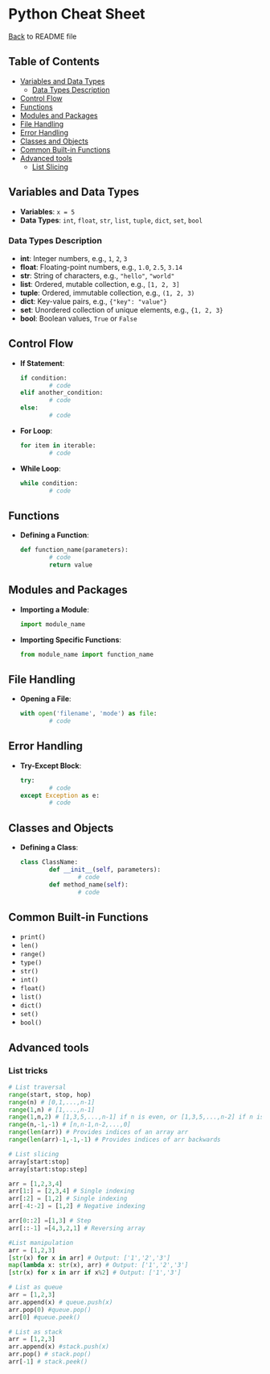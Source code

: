 # Python Cheat Sheet

[Back](README.md) to README file

## Table of Contents
- [Variables and Data Types](#variables-and-data-types)
    - [Data Types Description](#data-types-description)
- [Control Flow](#control-flow)
- [Functions](#functions)
- [Modules and Packages](#modules-and-packages)
- [File Handling](#file-handling)
- [Error Handling](#error-handling)
- [Classes and Objects](#classes-and-objects)
- [Common Built-in Functions](#common-built-in-functions)
- [Advanced tools](#advanced-tools)
    - [List Slicing](#list-slicing)

## Variables and Data Types

- **Variables**: `x = 5`
- **Data Types**: `int`, `float`, `str`, `list`, `tuple`, `dict`, `set`, `bool`

### Data Types Description

- **int**: Integer numbers, e.g., `1`, `2`, `3`
- **float**: Floating-point numbers, e.g., `1.0`, `2.5`, `3.14`
- **str**: String of characters, e.g., `"hello"`, `"world"`
- **list**: Ordered, mutable collection, e.g., `[1, 2, 3]`
- **tuple**: Ordered, immutable collection, e.g., `(1, 2, 3)`
- **dict**: Key-value pairs, e.g., `{"key": "value"}`
- **set**: Unordered collection of unique elements, e.g., `{1, 2, 3}`
- **bool**: Boolean values, `True` or `False`

## Control Flow
- **If Statement**:
    ```python
    if condition:
            # code
    elif another_condition:
            # code
    else:
            # code
    ```
- **For Loop**:
    ```python
    for item in iterable:
            # code
    ```
- **While Loop**:
    ```python
    while condition:
            # code
    ```

## Functions
- **Defining a Function**:
    ```python
    def function_name(parameters):
            # code
            return value
    ```

## Modules and Packages
- **Importing a Module**:
    ```python
    import module_name
    ```
- **Importing Specific Functions**:
    ```python
    from module_name import function_name
    ```

## File Handling
- **Opening a File**:
    ```python
    with open('filename', 'mode') as file:
            # code
    ```

## Error Handling
- **Try-Except Block**:
    ```python
    try:
            # code
    except Exception as e:
            # code
    ```

## Classes and Objects
- **Defining a Class**:
    ```python
    class ClassName:
            def __init__(self, parameters):
                    # code
            def method_name(self):
                    # code
    ```

## Common Built-in Functions
- `print()`
- `len()`
- `range()`
- `type()`
- `str()`
- `int()`
- `float()`
- `list()`
- `dict()`
- `set()`
- `bool()`


## Advanced tools

### List tricks

```python
# List traversal
range(start, stop, hop)
range(n) # [0,1,...,n-1]
range(1,n) # [1,...,n-1]
range(1,n,2) # [1,3,5,...,n-1] if n is even, or [1,3,5,...,n-2] if n is odd
range(n,-1,-1) # [n,n-1,n-2,...,0]
range(len(arr)) # Provides indices of an array arr
range(len(arr)-1,-1,-1) # Provides indices of arr backwards

# List slicing
array[start:stop]
array[start:stop:step]

arr = [1,2,3,4]
arr[1:] = [2,3,4] # Single indexing
arr[:2] = [1,2] # Single indexing
arr[-4:-2] = [1,2] # Negative indexing

arr[0::2] =[1,3] # Step
arr[::-1] =[4,3,2,1] # Reversing array

#List manipulation
arr = [1,2,3]
[str(x) for x in arr] # Output: ['1','2','3']
map(lambda x: str(x), arr) # Output: ['1','2','3']
[str(x) for x in arr if x%2] # Output: ['1','3']

# List as queue
arr = [1,2,3]
arr.append(x) # queue.push(x)
arr.pop(0) #queue.pop()
arr[0] #queue.peek()

# List as stack
arr = [1,2,3]
arr.append(x) #stack.push(x)
arr.pop() # stack.pop()
arr[-1] # stack.peek()
```
